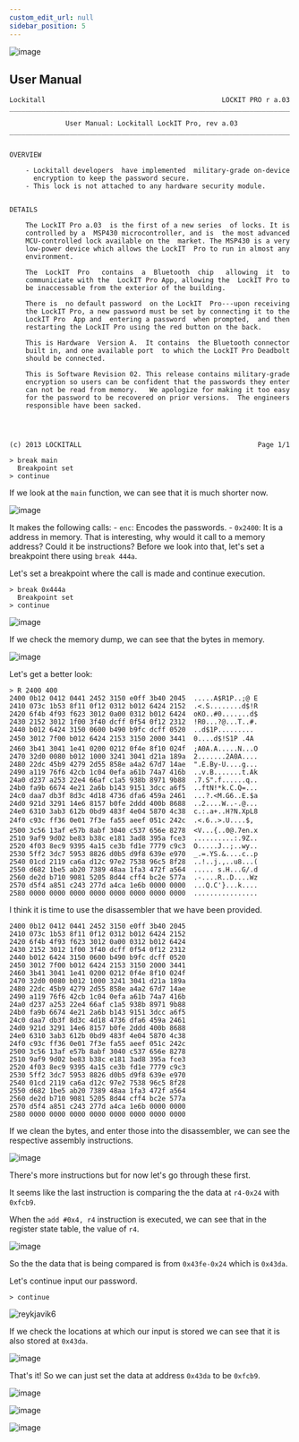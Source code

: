 ```yaml
---
custom_edit_url: null
sidebar_position: 5
---
```



![image](https://github.com/user-attachments/assets/432b7a93-2754-4bc0-836f-4d70f5b61a72)

## User Manual

```
Lockitall                                            LOCKIT PRO r a.03
______________________________________________________________________

              User Manual: Lockitall LockIT Pro, rev a.03              
______________________________________________________________________


OVERVIEW

    - Lockitall developers  have implemented  military-grade on-device
      encryption to keep the password secure.
    - This lock is not attached to any hardware security module.


DETAILS

    The LockIT Pro a.03  is the first of a new series  of locks. It is
    controlled by a  MSP430 microcontroller, and is  the most advanced
    MCU-controlled lock available on the  market. The MSP430 is a very
    low-power device which allows the LockIT  Pro to run in almost any
    environment.

    The  LockIT  Pro   contains  a  Bluetooth  chip   allowing  it  to
    communiciate with the  LockIT Pro App, allowing the  LockIT Pro to
    be inaccessable from the exterior of the building.

    There is  no default password  on the LockIT  Pro---upon receiving
    the LockIT Pro, a new password must be set by connecting it to the
    LockIT Pro  App and  entering a password  when prompted,  and then
    restarting the LockIT Pro using the red button on the back.
    
    This is Hardware  Version A.  It contains  the Bluetooth connector
    built in, and one available port  to which the LockIT Pro Deadbolt
    should be connected.

    This is Software Revision 02. This release contains military-grade
    encryption so users can be confident that the passwords they enter
    can not be read from memory.   We apologize for making it too easy
    for the password to be recovered on prior versions.  The engineers
    responsible have been sacked.

    


(c) 2013 LOCKITALL                                            Page 1/1
```

```text title="Debugger Console"
> break main
  Breakpoint set
> continue
```

If we look at the `main` function, we can see that it is much shorter now.

![image](https://github.com/user-attachments/assets/89b4db84-aaa6-42b6-bce3-203336851cab)

It makes the following calls:
	- `enc`: Encodes the passwords.
	- `0x2400`: It is a address in memory.
That is interesting, why would it call to a memory address? Could it be instructions? Before we look into that, let's set a breakpoint there using `break 444a`.

Let's set a breakpoint where the call is made and continue execution.

```text title="Debugger Console"
> break 0x444a
  Breakpoint set
> continue
```

![image](https://github.com/user-attachments/assets/215083cc-1bc3-4161-a004-b025fc0f0083)

If we check the memory dump, we can see that the bytes in memory.

![image](https://github.com/user-attachments/assets/593dde5f-6485-4772-a414-3687e293e06a)

Let's get a better look:

```
> R 2400 400
2400 0b12 0412 0441 2452 3150 e0ff 3b40 2045  .....A$R1P..;@ E
2410 073c 1b53 8f11 0f12 0312 b012 6424 2152  .<.S........d$!R
2420 6f4b 4f93 f623 3012 0a00 0312 b012 6424  oKO..#0.......d$
2430 2152 3012 1f00 3f40 dcff 0f54 0f12 2312  !R0...?@...T..#.
2440 b012 6424 3150 0600 b490 b9fc dcff 0520  ..d$1P......... 
2450 3012 7f00 b012 6424 2153 3150 2000 3441  0....d$!S1P .4A
2460 3b41 3041 1e41 0200 0212 0f4e 8f10 024f  ;A0A.A.....N...O
2470 32d0 0080 b012 1000 3241 3041 d21a 189a  2.......2A0A....
2480 22dc 45b9 4279 2d55 858e a4a2 67d7 14ae  ".E.By-U....g...
2490 a119 76f6 42cb 1c04 0efa a61b 74a7 416b  ..v.B.......t.Ak
24a0 d237 a253 22e4 66af c1a5 938b 8971 9b88  .7.S".f......q..
24b0 fa9b 6674 4e21 2a6b b143 9151 3dcc a6f5  ..ftN!*k.C.Q=...
24c0 daa7 db3f 8d3c 4d18 4736 dfa6 459a 2461  ...?.<M.G6..E.$a
24d0 921d 3291 14e6 8157 b0fe 2ddd 400b 8688  ..2....W..-.@...
24e0 6310 3ab3 612b 0bd9 483f 4e04 5870 4c38  c.:.a+..H?N.XpL8
24f0 c93c ff36 0e01 7f3e fa55 aeef 051c 242c  .<.6..>.U....$,
2500 3c56 13af e57b 8abf 3040 c537 656e 8278  <V...{..0@.7en.x
2510 9af9 9d02 be83 b38c e181 3ad8 395a fce3  ..........:.9Z..
2520 4f03 8ec9 9395 4a15 ce3b fd1e 7779 c9c3  O.....J..;..wy..
2530 5ff2 3dc7 5953 8826 d0b5 d9f8 639e e970  _.=.YS.&....c..p
2540 01cd 2119 ca6a d12c 97e2 7538 96c5 8f28  ..!..j.,..u8...(
2550 d682 1be5 ab20 7389 48aa 1fa3 472f a564  ..... s.H...G/.d
2560 de2d b710 9081 5205 8d44 cff4 bc2e 577a  .-....R..D....Wz
2570 d5f4 a851 c243 277d a4ca 1e6b 0000 0000  ...Q.C'}...k....
2580 0000 0000 0000 0000 0000 0000 0000 0000  ................
```
I think it is time to use the disassembler that we have been provided.

```
2400 0b12 0412 0441 2452 3150 e0ff 3b40 2045  
2410 073c 1b53 8f11 0f12 0312 b012 6424 2152  
2420 6f4b 4f93 f623 3012 0a00 0312 b012 6424  
2430 2152 3012 1f00 3f40 dcff 0f54 0f12 2312  
2440 b012 6424 3150 0600 b490 b9fc dcff 0520  
2450 3012 7f00 b012 6424 2153 3150 2000 3441
2460 3b41 3041 1e41 0200 0212 0f4e 8f10 024f 
2470 32d0 0080 b012 1000 3241 3041 d21a 189a  
2480 22dc 45b9 4279 2d55 858e a4a2 67d7 14ae 
2490 a119 76f6 42cb 1c04 0efa a61b 74a7 416b
24a0 d237 a253 22e4 66af c1a5 938b 8971 9b88  
24b0 fa9b 6674 4e21 2a6b b143 9151 3dcc a6f5  
24c0 daa7 db3f 8d3c 4d18 4736 dfa6 459a 2461  
24d0 921d 3291 14e6 8157 b0fe 2ddd 400b 8688  
24e0 6310 3ab3 612b 0bd9 483f 4e04 5870 4c38  
24f0 c93c ff36 0e01 7f3e fa55 aeef 051c 242c  
2500 3c56 13af e57b 8abf 3040 c537 656e 8278  
2510 9af9 9d02 be83 b38c e181 3ad8 395a fce3  
2520 4f03 8ec9 9395 4a15 ce3b fd1e 7779 c9c3  
2530 5ff2 3dc7 5953 8826 d0b5 d9f8 639e e970  
2540 01cd 2119 ca6a d12c 97e2 7538 96c5 8f28  
2550 d682 1be5 ab20 7389 48aa 1fa3 472f a564 
2560 de2d b710 9081 5205 8d44 cff4 bc2e 577a  
2570 d5f4 a851 c243 277d a4ca 1e6b 0000 0000  
2580 0000 0000 0000 0000 0000 0000 0000 0000  
```

If we clean the bytes, and enter those into the disassembler, we can see the respective assembly instructions.

![image](https://github.com/user-attachments/assets/f22dc196-acb7-4aca-aa0f-d358c16fdd6b)

There's more instructions but for now let's go through these first.

It seems like the last instruction is comparing the the data at `r4-0x24` with `0xfcb9`.

When the `add #0x4, r4` instruction is executed, we can see that in the register state table, the value of `r4`.

![image](https://github.com/user-attachments/assets/0aa04606-978f-4b67-a487-29013c605a38)

So the the data that is being compared is from `0x43fe-0x24` which is `0x43da`.

Let's continue input our password.

```text title="Debugger Console"
> continue
```

![reykjavik6](https://github.com/Knign/Write-ups/assets/110326359/8ced3473-52b5-41e2-bf80-9ff3ddb387ef)

If we check the locations at which our input is stored we can see that it is also stored at `0x43da`.

![image](https://github.com/user-attachments/assets/6c1fac82-23ec-4ac9-b0f0-4ad83a5fa1bc)

That's it! So we can just set the data at address `0x43da` to be `0xfcb9`.

![image](https://github.com/user-attachments/assets/6776f858-318d-40a9-8a95-3b75d685837b)

![image](https://github.com/user-attachments/assets/0ab73899-c091-4686-99ba-b6bc790a70ec)

![image](https://github.com/user-attachments/assets/271149df-ada9-44eb-98e6-a0d63aa6827f)
